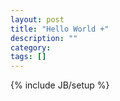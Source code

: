 ```yaml
---
layout: post
title: "Hello World +"
description: ""
category: 
tags: []
---
```

{% include JB/setup %}
